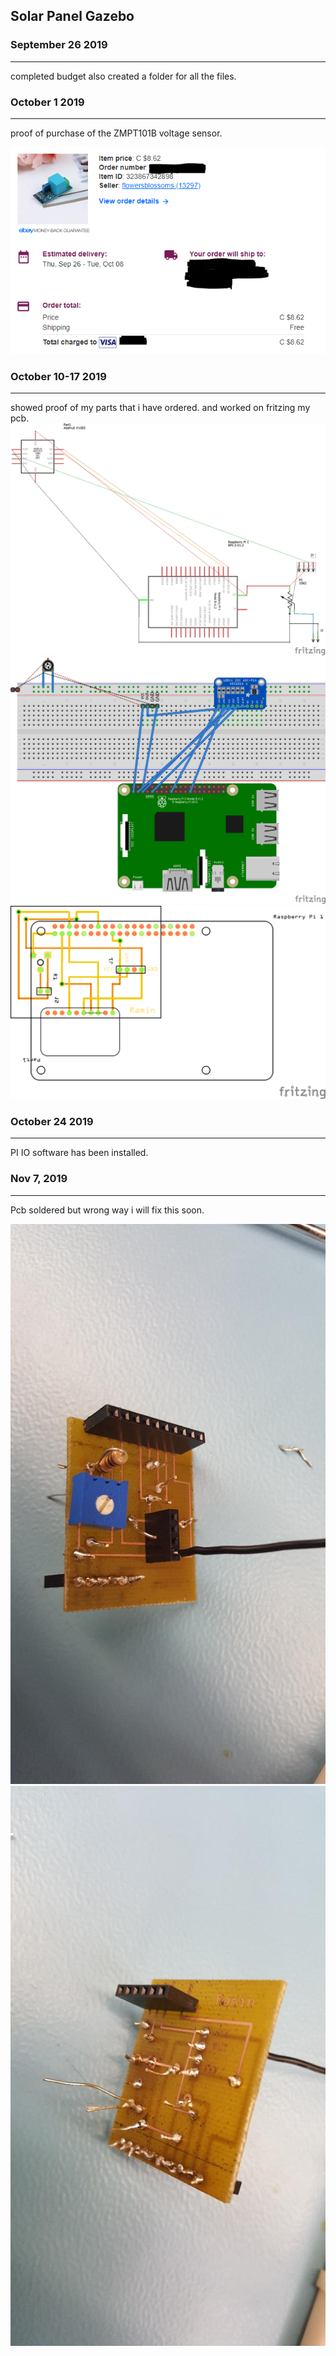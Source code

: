 Solar Panel Gazebo 
-------------------

### September 26 2019
---------------------

completed budget also created a folder for all the files.

### October 1 2019
------------------
proof of purchase of the ZMPT101B voltage sensor.
 
![Proof Of Purchase](/images/pop.PNG)

### October 10-17 2019
------------------
showed proof of my parts that i have ordered.
and worked on fritzing my pcb.
![voltage schematic](/images/voltage_schem.png)
![voltage sensor breadboard](/images/voltagesensor_bb.png)
![voltage sensor PCB](/images/voltagesensor_pcb.png)

### October 24 2019
--------------------
PI IO software has been installed.  

### Nov 7, 2019
------------------
Pcb soldered but wrong way i will fix this soon.

![Wrong1](/images/wrong1.png)
![Wrong2](/images/wrong2.png)
